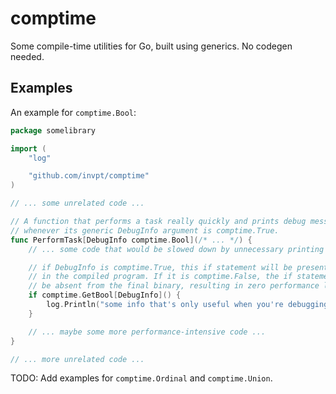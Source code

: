 # comptime
Some compile-time utilities for Go, built using generics. No codegen needed.

## Examples

An example for `comptime.Bool`:
```go
package somelibrary

import (
    "log"

    "github.com/invpt/comptime"
)

// ... some unrelated code ...

// A function that performs a task really quickly and prints debug messages
// whenever its generic DebugInfo argument is comptime.True.
func PerformTask[DebugInfo comptime.Bool](/* ... */) {
    // ... some code that would be slowed down by unnecessary printing ...

    // if DebugInfo is comptime.True, this if statement will be present
    // in the compiled program. If it is comptime.False, the if statement should
    // be absent from the final binary, resulting in zero performance loss.
    if comptime.GetBool[DebugInfo]() {
        log.Println("some info that's only useful when you're debugging stuff")
    }

    // ... maybe some more performance-intensive code ...
}

// ... more unrelated code ...
```

TODO: Add examples for `comptime.Ordinal` and `comptime.Union`.
